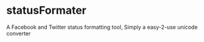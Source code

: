 # statusFormater
A Facebook and Twitter status formatting tool, Simply a easy-2-use unicode converter
